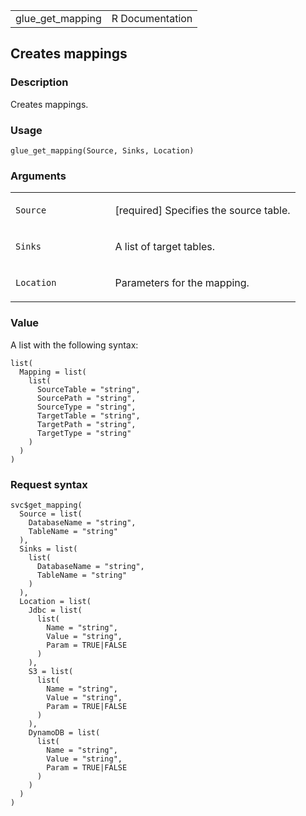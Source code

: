 <table style="width: 100%;">
<tbody>
<tr class="odd">
<td>glue_get_mapping</td>
<td style="text-align: right;">R Documentation</td>
</tr>
</tbody>
</table>

## Creates mappings

### Description

Creates mappings.

### Usage

    glue_get_mapping(Source, Sinks, Location)

### Arguments

<table>
<colgroup>
<col style="width: 35%" />
<col style="width: 65%" />
</colgroup>
<tbody>
<tr class="odd">
<td><code id="glue_get_mapping_:_Source">Source</code></td>
<td><p>[required] Specifies the source table.</p></td>
</tr>
<tr class="even">
<td><code id="glue_get_mapping_:_Sinks">Sinks</code></td>
<td><p>A list of target tables.</p></td>
</tr>
<tr class="odd">
<td><code id="glue_get_mapping_:_Location">Location</code></td>
<td><p>Parameters for the mapping.</p></td>
</tr>
</tbody>
</table>

### Value

A list with the following syntax:

    list(
      Mapping = list(
        list(
          SourceTable = "string",
          SourcePath = "string",
          SourceType = "string",
          TargetTable = "string",
          TargetPath = "string",
          TargetType = "string"
        )
      )
    )

### Request syntax

    svc$get_mapping(
      Source = list(
        DatabaseName = "string",
        TableName = "string"
      ),
      Sinks = list(
        list(
          DatabaseName = "string",
          TableName = "string"
        )
      ),
      Location = list(
        Jdbc = list(
          list(
            Name = "string",
            Value = "string",
            Param = TRUE|FALSE
          )
        ),
        S3 = list(
          list(
            Name = "string",
            Value = "string",
            Param = TRUE|FALSE
          )
        ),
        DynamoDB = list(
          list(
            Name = "string",
            Value = "string",
            Param = TRUE|FALSE
          )
        )
      )
    )
